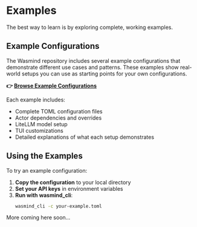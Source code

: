 # Examples

The best way to learn is by exploring complete, working examples.

## Example Configurations

The Wasmind repository includes several example configurations that demonstrate different use cases and patterns. These examples show real-world setups you can use as starting points for your own configurations.

**👉 [Browse Example Configurations](../../../../crates/wasmind_cli/example_configs/)**

Each example includes:
- Complete TOML configuration files
- Actor dependencies and overrides
- LiteLLM model setup
- TUI customizations
- Detailed explanations of what each setup demonstrates

## Using the Examples

To try an example configuration:

1. **Copy the configuration** to your local directory
3. **Set your API keys** in environment variables
4. **Run with wasmind_cli**:
   ```bash
   wasmind_cli -c your-example.toml
   ```

More coming here soon...
